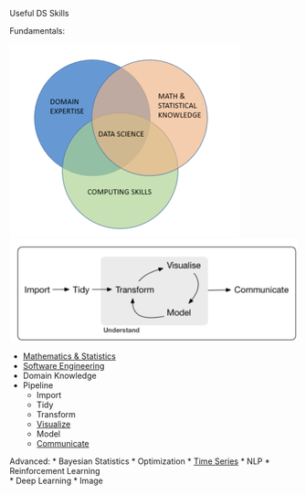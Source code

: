 Useful DS Skills

Fundamentals:
    
![ds_venn_diagram](./images/ds_venn_diagram.png) ![pipeline](./images/hadley_wickham_pipeline.png)  

* [Mathematics & Statistics](Mathematics)
* [Software Engineering](Software_Engineering)
* Domain Knowledge
* Pipeline
    * Import
    * Tidy
    * Transform
    * [Visualize](./visualize)
    * Model
    * [Communicate](./communicate)
    
Advanced:
    * Bayesian Statistics
    * Optimization
    * [Time Series](./time_series)
    * NLP
    * Reinforcement Learning  
    * Deep Learning 
        * Image


